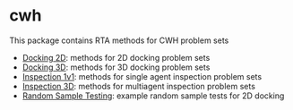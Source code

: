 # cwh

This package contains RTA methods for CWH problem sets

- [Docking 2D](docking_2d.md): methods for 2D docking problem sets
- [Docking 3D](docking_3d.md): methods for 3D docking problem sets
- [Inspection 1v1](inspection_1v1.md): methods for single agent inspection problem sets
- [Inspection 3D](inspection_3d.md): methods for multiagent inspection problem sets
- [Random Sample Testing](random_sample_testing.md): example random sample tests for 2D docking
